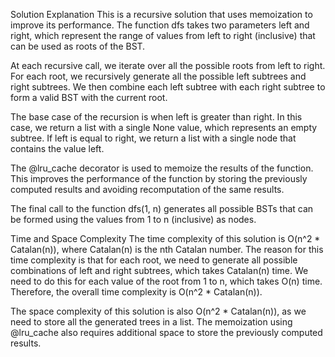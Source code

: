 Solution Explanation
This is a recursive solution that uses memoization to improve its performance. The function dfs takes two parameters left and right, which represent the range of values from left to right (inclusive) that can be used as roots of the BST.

At each recursive call, we iterate over all the possible roots from left to right. For each root, we recursively generate all the possible left subtrees and right subtrees. We then combine each left subtree with each right subtree to form a valid BST with the current root.

The base case of the recursion is when left is greater than right. In this case, we return a list with a single None value, which represents an empty subtree. If left is equal to right, we return a list with a single node that contains the value left.

The @lru_cache decorator is used to memoize the results of the function. This improves the performance of the function by storing the previously computed results and avoiding recomputation of the same results.

The final call to the function dfs(1, n) generates all possible BSTs that can be formed using the values from 1 to n (inclusive) as nodes.

Time and Space Complexity
The time complexity of this solution is O(n^2 * Catalan(n)), where Catalan(n) is the nth Catalan number. The reason for this time complexity is that for each root, we need to generate all possible combinations of left and right subtrees, which takes Catalan(n) time. We need to do this for each value of the root from 1 to n, which takes O(n) time. Therefore, the overall time complexity is O(n^2 * Catalan(n)).

The space complexity of this solution is also O(n^2 * Catalan(n)), as we need to store all the generated trees in a list. The memoization using @lru_cache also requires additional space to store the previously computed results.





